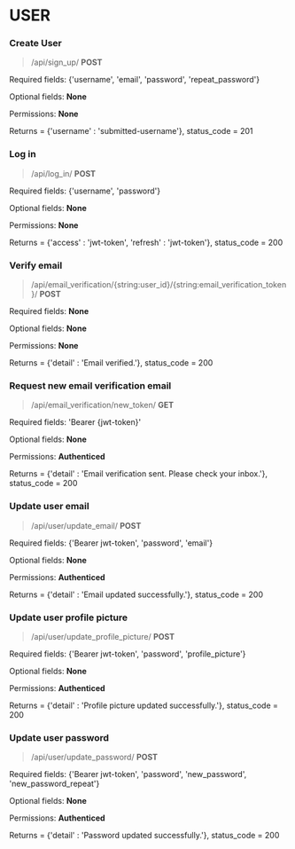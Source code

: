 # USER

### Create User

> /api/sign_up/ **POST**

Required fields: {'username', 'email', 'password', 'repeat_password'}

Optional fields: **None**

Permissions: **None**

Returns = {'username' : 'submitted-username'}, status_code = 201

### Log in

> /api/log_in/ **POST**

Required fields: {'username', 'password'}

Optional fields: **None**

Permissions: **None**

Returns = {'access' : 'jwt-token', 'refresh' : 'jwt-token'}, status_code = 200

### Verify email

> /api/email_verification/{string:user_id}/{string:email_verification_token}/ **POST**

Required fields: **None**

Optional fields: **None**

Permissions: **None**

Returns = {'detail' : 'Email verified.'}, status_code = 200

### Request new email verification email

> /api/email_verification/new_token/ **GET**

Required fields: 'Bearer {jwt-token}'

Optional fields: **None**

Permissions: **Authenticed**

Returns = {'detail' : 'Email verification sent. Please check your inbox.'}, status_code = 200

### Update user email

> /api/user/update_email/ **POST**

Required fields: {'Bearer jwt-token', 'password', 'email'}

Optional fields: **None**

Permissions: **Authenticed**

Returns = {'detail' : 'Email updated successfully.'}, status_code = 200

### Update user profile picture

> /api/user/update_profile_picture/ **POST**

Required fields: {'Bearer jwt-token', 'password', 'profile_picture'}

Optional fields: **None**

Permissions: **Authenticed**

Returns = {'detail' : 'Profile picture updated successfully.'}, status_code = 200

### Update user password

> /api/user/update_password/ **POST**

Required fields: {'Bearer jwt-token', 'password', 'new_password', 'new_password_repeat'}

Optional fields: **None**

Permissions: **Authenticed**

Returns = {'detail' : 'Password updated successfully.'}, status_code = 200

